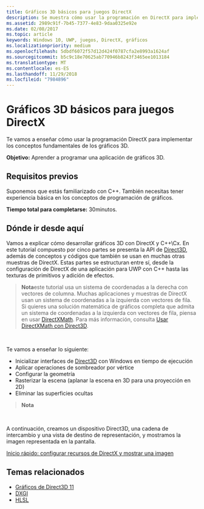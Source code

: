```yaml
---
title: Gráficos 3D básicos para juegos DirectX
description: Se muestra cómo usar la programación en DirectX para implementar los conceptos fundamentales de los gráficos 3D.
ms.assetid: 2989c91f-7b45-7377-4e83-9daa0325e92e
ms.date: 02/08/2017
ms.topic: article
keywords: Windows 10, UWP, juegos, DirectX, gráficos
ms.localizationpriority: medium
ms.openlocfilehash: 5dbdf6072f57d12d424f0787cfa2e8993a1624af
ms.sourcegitcommit: b5c9c18e70625ab770946b8243f3465ee1013184
ms.translationtype: MT
ms.contentlocale: es-ES
ms.lasthandoff: 11/29/2018
ms.locfileid: "7984896"
---
```

# <a name="basic-3d-graphics-for-directx-games"></a>Gráficos 3D básicos para juegos DirectX



Te vamos a enseñar cómo usar la programación DirectX para implementar los conceptos fundamentales de los gráficos 3D.

**Objetivo:** Aprender a programar una aplicación de gráficos 3D.

## <a name="prerequisites"></a>Requisitos previos


Suponemos que estás familiarizado con C++. También necesitas tener experiencia básica en los conceptos de programación de gráficos.

**Tiempo total para completarse:** 30minutos.

## <a name="where-to-go-from-here"></a>Dónde ir desde aquí


Vamos a explicar cómo desarrollar gráficos 3D con DirectX y C++\\Cx. En este tutorial compuesto por cinco partes se presenta la API de [Direct3D](https://msdn.microsoft.com/library/windows/desktop/hh309466), además de conceptos y códigos que también se usan en muchas otras muestras de DirectX. Estas partes se estructuran entre sí, desde la configuración de DirectX de una aplicación para UWP con C++ hasta las texturas de primitivos y adición de efectos.

> **Nota**este tutorial usa un sistema de coordenadas a la derecha con vectores de columna. Muchas aplicaciones y muestras de DirectX usan un sistema de coordenadas a la izquierda con vectores de fila. Si quieres una solución matemática de gráficos completa que admita un sistema de coordenadas a la izquierda con vectores de fila, piensa en usar [DirectXMath](https://msdn.microsoft.com/library/windows/desktop/hh437833). Para más información, consulta [Usar DirectXMath con Direct3D](https://msdn.microsoft.com/library/windows/desktop/ff729728#Use_DXMath_with_D3D).

 

Te vamos a enseñar lo siguiente:

-   Inicializar interfaces de [Direct3D](https://msdn.microsoft.com/library/windows/desktop/hh309466) con Windows en tiempo de ejecución
-   Aplicar operaciones de sombreador por vértice
-   Configurar la geometría
-   Rasterizar la escena (aplanar la escena en 3D para una proyección en 2D)
-   Eliminar las superficies ocultas

> **Nota**  

 

A continuación, creamos un dispositivo Direct3D, una cadena de intercambio y una vista de destino de representación, y mostramos la imagen representada en la pantalla.

[Inicio rápido: configurar recursos de DirectX y mostrar una imagen](setting-up-directx-resources.md)

## <a name="related-topics"></a>Temas relacionados


* [Gráficos de Direct3D 11](https://msdn.microsoft.com/library/windows/desktop/ff476080)
* [DXGI](https://msdn.microsoft.com/library/windows/desktop/hh404534)
* [HLSL](https://msdn.microsoft.com/library/windows/desktop/bb509561)

 

 




